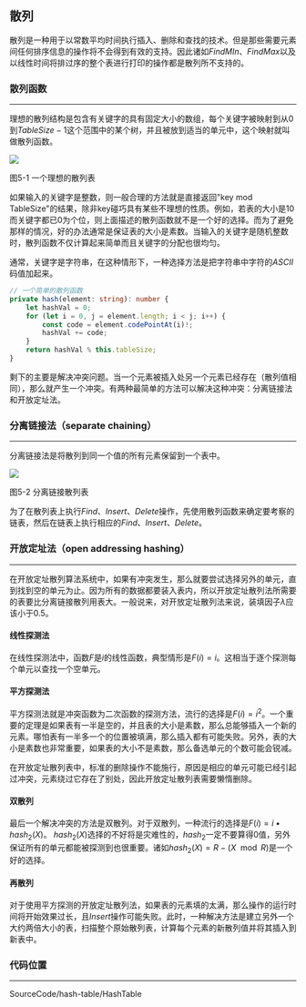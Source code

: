 ## 散列
散列是一种用于以常数平均时间执行插入、删除和查找的技术。但是那些需要元素间任何排序信息的操作将不会得到有效的支持。因此诸如$FindMIn$、$FindMax$以及以线性时间将排过序的整个表进行打印的操作都是散列所不支持的。

### 散列函数
---
理想的散列结构是包含有关键字的具有固定大小的数组，每个关键字被映射到从$0$到$TableSize-1$这个范围中的某个树，并且被放到适当的单元中，这个映射就叫做散列函数。

<image src="../../Images/ch5/hash_table.png" />

图5-1 一个理想的散列表

如果输入的关键字是整数，则一般合理的方法就是直接返回"key mod TableSize"的结果，除非key碰巧具有某些不理想的性质。例如，若表的大小是$10$而关键字都已$0$为个位，则上面描述的散列函数就不是一个好的选择。而为了避免那样的情况，好的办法通常是保证表的大小是素数。当输入的关键字是随机整数时，散列函数不仅计算起来简单而且关键字的分配也很均匀。

通常，关键字是字符串，在这种情形下，一种选择方法是把字符串中字符的$ASCII$码值加起来。

``` typescript
// 一个简单的散列函数
private hash(element: string): number {
    let hashVal = 0;
    for (let i = 0, j = element.length; i < j; i++) {
        const code = element.codePointAt(i)!;
        hashVal += code;
    }
    return hashVal % this.tableSize;
}
```

剩下的主要是解决冲突问题。当一个元素被插入处另一个元素已经存在（散列值相同），那么就产生一个冲突。有两种最简单的方法可以解决这种冲突：分离链接法和开放定址法。

### 分离链接法（separate chaining）
---
分离链接法是将散列到同一个值的所有元素保留到一个表中。

<image src="../../Images/ch5/separate_chaining_hash_table.png" />

图5-2 分离链接散列表

为了在散列表上执行$Find$、$Insert$、$Delete$操作，先使用散列函数来确定要考察的链表，然后在链表上执行相应的$Find$、$Insert$、$Delete$。

### 开放定址法（open addressing hashing）
---
在开放定址散列算法系统中，如果有冲突发生，那么就要尝试选择另外的单元，直到找到空的单元为止。因为所有的数据都要装入表内，所以开放定址散列法所需要的表要比分离链接散列用表大。一般说来，对开放定址散列法来说，装填因子$\lambda$应该小于$0.5$。

#### 线性探测法

在线性探测法中，函数$F$是$i$的线性函数，典型情形是$F(i)=i$。这相当于逐个探测每个单元以查找一个空单元。

#### 平方探测法

平方探测法就是冲突函数为二次函数的探测方法，流行的选择是$F(i)=i^2$。一个重要的定理是如果表有一半是空的，并且表的大小是素数，那么总能够插入一个新的元素。哪怕表有一半多一个的位置被填满，那么插入都有可能失败。另外，表的大小是素数也非常重要，如果表的大小不是素数，那么备选单元的个数可能会锐减。

在开放定址散列表中，标准的删除操作不能施行，原因是相应的单元可能已经引起过冲突，元素绕过它存在了别处，因此开放定址散列表需要懒惰删除。


#### 双散列
最后一个解决冲突的方法是双散列。对于双散列，一种流行的选择是$F(i)=i • hash_2(X)$。 $hash_2(X)$选择的不好将是灾难性的，$hash_2$一定不要算得$0$值，另外保证所有的单元都能被探测到也很重要。诸如$hash_2(X)=R-(X \mod R)$是一个好的选择。

#### 再散列
对于使用平方探测的开放定址散列法，如果表的元素填的太满，那么操作的运行时间将开始效果过长，且$Insert$操作可能失败。此时，一种解决方法是建立另外一个大约两倍大小的表，扫描整个原始散列表，计算每个元素的新散列值并将其插入到新表中。

### 代码位置
---
SourceCode/hash-table/HashTable